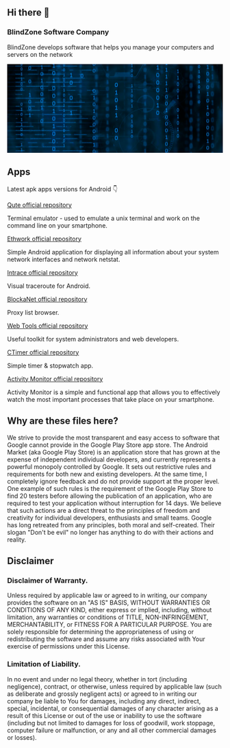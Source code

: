 ## Hi there 👋

### BlindZone Software Company

BlindZone develops software that helps you manage your computers and servers on the network

![alt software company, servers, poster](https://github.com/BlindZoneLLC/BlindZoneLLC/blob/main/1024.png?raw=true)

## Apps
Latest apk apps versions for Android 👇

[Qute official repository](https://github.com/BlindZoneLLC/qute-apk)

Terminal emulator - used to emulate a unix terminal and work on the command line on your smartphone.

[Ethwork official repository](https://github.com/BlindZoneLLC/ethwork-apk)

Simple Android application for displaying all information about your system network interfaces and network netstat.

[Intrace official repository](https://github.com/BlindZoneLLC/intrace-apk)

Visual traceroute for Android.

[BlockaNet official repository](https://github.com/BlindZoneLLC/blockanet-apk)

Proxy list browser.

[Web Tools official repository](https://github.com/BlindZoneLLC/web-tools-apk)

Useful toolkit for system administrators and web developers.

[CTimer official repository](https://github.com/BlindZoneLLC/ctimer-apk)

Simple timer & stopwatch app.

[Activity Monitor official repository](https://github.com/BlindZoneLLC/activity-monitor-apk)

Activity Monitor is a simple and functional app that allows you to effectively watch the most important processes that take place on your smartphone.

## Why are these files here?
We strive to provide the most transparent and easy access to software that Google cannot provide in the Google Play Store app store. The Android Market (aka Google Play Store) is an application store that has grown at the expense of independent individual developers, and currently represents a powerful monopoly controlled by Google. It sets out restrictive rules and requirements for both new and existing developers. At the same time, I completely ignore feedback and do not provide support at the proper level. One example of such rules is the requirement of the Google Play Store to find 20 testers before allowing the publication of an application, who are required to test your application without interruption for 14 days. We believe that such actions are a direct threat to the principles of freedom and creativity for individual developers, enthusiasts and small teams. Google has long retreated from any principles, both moral and self-created. Their slogan "Don't be evil" no longer has anything to do with their actions and reality.

## Disclaimer

### Disclaimer of Warranty. 
Unless required by applicable law or agreed to in writing, our company provides the software on an "AS IS" BASIS, WITHOUT WARRANTIES OR CONDITIONS OF ANY KIND, either express or implied, including, without limitation, any warranties or conditions of TITLE, NON-INFRINGEMENT, MERCHANTABILITY, or FITNESS FOR A PARTICULAR PURPOSE. You are solely responsible for determining the appropriateness of using or redistributing the software and assume any risks associated with Your exercise of permissions under this License.

### Limitation of Liability.
In no event and under no legal theory, whether in tort (including negligence), contract, or otherwise, unless required by applicable law (such as deliberate and grossly negligent acts) or agreed to in writing our company be liable to You for damages, including any direct, indirect, special, incidental, or consequential damages of any character arising as a result of this License or out of the use or inability to use the software (including but not limited to damages for loss of goodwill, work stoppage, computer failure or malfunction, or any and all other commercial damages or losses).
